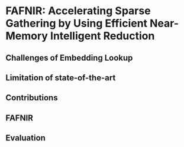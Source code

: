 # FAFNIR: Accelerating Sparse Gathering by Using Efficient Near-Memory Intelligent Reduction

## Challenges of Embedding Lookup

## Limitation of state-of-the-art

## Contributions

## FAFNIR

## Evaluation
